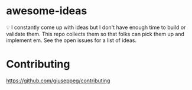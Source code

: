 # awesome-ideas

💡 I constantly come up with ideas but I don't have enough time to build or validate them. This repo collects them so that folks can pick them up and implement em. See the open issues for a list of ideas.

# Contributing

https://github.com/giuseppeg/contributing
